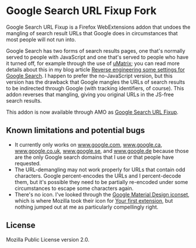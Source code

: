 # Google Search URL Fixup Fork

Google Search URL Fixup is a Firefox WebExtensions addon that undoes the mangling of search result URLs that Google does in circumstances that most people will not run into.

Google Search has two forms of search results pages, one that's normally served to people with JavaScript and one that's served to people who have it turned off, for example through the use of [uMatrix](https://github.com/gorhill/uMatrix); you can read more details about this in my blog article [Reverse engineering some settings for Google Search](https://utcc.utoronto.ca/~cks/space/blog/web/GoogleSearchSettings). I happen to prefer the no-JavaScript version, but this version has the drawback that Google mangles the URLs of search results to be indirected through Google (with tracking identifiers, of course). This addon reverses that mangling, giving you original URLs in the JS-free search results.

This addon is now available through AMO as [Google Search URL Fixup](https://addons.mozilla.org/en-US/firefox/addon/google-search-url-fixup/).

## Known limitations and potential bugs

* It currently only works on www.google.com, www.google.ca, www.google.co.uk, www.google.se, and www.google.de because those are the only Google search domains that I use or that people have requested.
* The URL-demangling may not work properly for URLs that contain odd characters. Google percent-encodes the URLs and I percent-decode them, but it's possible they need to be partially re-encoded under some circumstances to escape some characters again.
* There's no icon. I've looked through the [Google Material Design iconset](http://google.github.io/material-design-icons/), which is where Mozilla took their icon for [Your first extension](https://developer.mozilla.org/en-US/Add-ons/WebExtensions/Your_first_WebExtension), but nothing jumped out at me as particularly compellingly right.

## License

Mozilla Public License version 2.0.
